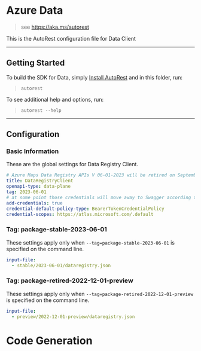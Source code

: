 # Azure Data

> see https://aka.ms/autorest

This is the AutoRest configuration file for Data Client

---

## Getting Started

To build the SDK for Data, simply [Install AutoRest](https://aka.ms/autorest/install) and in this folder, run:

> `autorest`

To see additional help and options, run:

> `autorest --help`

---

## Configuration

### Basic Information

These are the global settings for Data Registry Client.

``` yaml
# Azure Maps Data Registry APIs V 06-01-2023 will be retired on September 30th, 2025.
title: DataRegistryClient
openapi-type: data-plane
tag: 2023-06-01
# at some point those credentials will move away to Swagger according to [this](https://github.com/Azure/autorest/issues/3718)
add-credentials: true
credential-default-policy-type: BearerTokenCredentialPolicy
credential-scopes: https://atlas.microsoft.com/.default
```

### Tag: package-stable-2023-06-01

These settings apply only when `--tag=package-stable-2023-06-01` is specified on the command line.

``` yaml $(tag) == 'package-stable-2023-06-01'
input-file:
  - stable/2023-06-01/dataregistry.json
```

### Tag: package-retired-2022-12-01-preview

These settings apply only when `--tag=package-retired-2022-12-01-preview` is specified on the command line.

``` yaml $(tag) == 'package-retired-2022-12-01-preview'
input-file:
  - preview/2022-12-01-preview/dataregistry.json
```

# Code Generation

